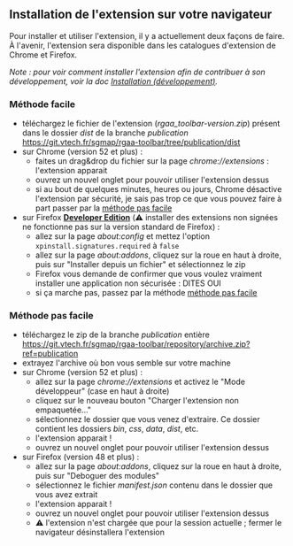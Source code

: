 ## Installation de l'extension sur votre navigateur

Pour installer et utiliser l'extension, il y a actuellement deux façons de faire. À l'avenir, l'extension sera disponible dans les catalogues d'extension de Chrome et Firefox.

*Note : pour voir comment installer l'extension afin de contribuer à son développement, voir la doc [Installation (développement)](doc/installation-dev.md).*

### Méthode facile

* téléchargez le fichier de l'extension (*rgaa_toolbar-version.zip*) présent dans le dossier *dist* de la branche *publication* https://git.vtech.fr/sgmap/rgaa-toolbar/tree/publication/dist
* sur Chrome (version 52 et plus) :
    * faites un drag&drop du fichier sur la page *chrome://extensions* : l'extension apparait
    * ouvrez un nouvel onglet pour pouvoir utiliser l'extension dessus
    * si au bout de quelques minutes, heures ou jours, Chrome désactive l'extension par sécurité, je sais pas trop ce que vous pouvez faire à part passer par la [méthode pas facile](#m%C3%A9thode-pas-facile)
* sur Firefox **[Developer Edition](https://www.mozilla.org/fr/firefox/developer/)** (:warning: installer des extensions non signées ne fonctionne pas sur la version standard de Firefox) :
    * allez sur la page *about:config* et mettez l'option `xpinstall.signatures.required` à `false`
    * allez sur la page *about:addons*, cliquez sur la roue en haut à droite, puis sur "Installer depuis un fichier" et sélectionnez le zip
    * Firefox vous demande de confirmer que vous voulez vraiment installer une application non sécurisée : DITES OUI
    * si ça marche pas, passez par la méthode [méthode pas facile](#m%C3%A9thode-pas-facile)

### Méthode pas facile

* téléchargez le zip de la branche *publication* entière https://git.vtech.fr/sgmap/rgaa-toolbar/repository/archive.zip?ref=publication
* extrayez l'archive où bon vous semble sur votre machine
* sur Chrome (version 52 et plus) :
    * allez sur la page *chrome://extensions* et activez le "Mode développeur" (case en haut à droite)
    * cliquez sur le nouveau bouton "Charger l'extension non empaquetée..."
    * sélectionnez le dossier que vous venez d'extraire. Ce dossier contient les dossiers *bin*, *css*, *data*, *dist*, etc.
    * l'extension apparait !
    * ouvrez un nouvel onglet pour pouvoir utiliser l'extension dessus
* sur Firefox (version 48 et plus) :
    * allez sur la page *about:addons*, cliquez sur la roue en haut à droite, puis sur "Deboguer des modules"
    * sélectionnez le fichier *manifest.json* contenu dans le dossier que vous avez extrait
    * l'extension apparait !
    * ouvrez un nouvel onglet pour pouvoir utiliser l'extension dessus
    * :warning: l'extension n'est chargée que pour la session actuelle ; fermer le navigateur désinstallera l'extension

